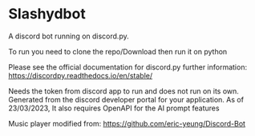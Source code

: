 # Slashydbot
A discord bot running on discord.py. 

To run you need to clone the repo/Download then run it on python

Please see the official documentation for discord.py further information: https://discordpy.readthedocs.io/en/stable/


Needs the token from discord app to run and does not run on its own. Generated from the discord developer portal for your application.
As of 23/03/2023, It also requires OpenAPI for the AI prompt features

Music player modified from: https://github.com/eric-yeung/Discord-Bot
